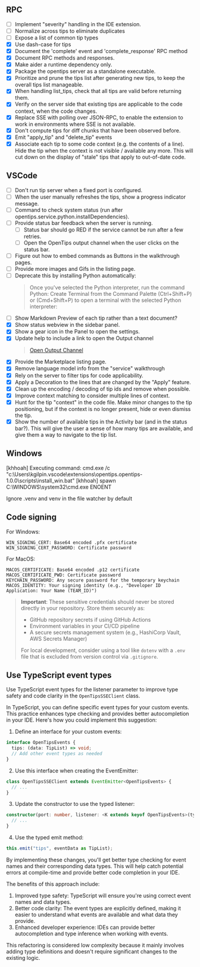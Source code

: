 ## RPC

- [ ] Implement "severity" handling in the IDE extension.
- [ ] Normalize across tips to eliminate duplicates
- [ ] Expose a list of common tip types
- [x] Use dash-case for tips
- [x] Document the 'complete' event and 'complete_response' RPC method
- [x] Document RPC methods and responses.
- [x] Make aider a runtime dependency only.
- [x] Package the opentips server as a standalone executable.
- [x] Prioritize and prune the tips list after generating new tips, to keep the overall tips list manageable.
- [x] When handling list_tips, check that all tips are valid before returning them.
- [x] Verify on the server side that existing tips are applicable to the code context, when the code changes.
- [x] Replace SSE with polling over JSON-RPC, to enable the extension to work in environments where SSE is not available.
- [x] Don't compute tips for diff chunks that have been observed before.
- [x] Emit "apply_tip" and "delete_tip" events
- [x] Associate each tip to some code context (e.g. the contents of a line). Hide the tip when the context is not visible / available
      any more. This will cut down on the display of "stale" tips that apply to out-of-date code.

## VSCode

- [ ] Don't run tip server when a fixed port is configured.
- [ ] When the user manually refreshes the tips, show a progress indicator message.
- [ ] Command to check system status (run after opentips.service.python.installDependencies).
- [ ] Provide status bar feedback when the server is running.
  - [ ] Status bar should go RED if the service cannot be run after a few retries.
  - [ ] Open the OpenTips output channel when the user clicks on the status bar.
- [ ] Figure out how to embed commands as Buttons in the walkthrough pages.
- [ ] Provide more images and Gifs in the listing page.
- [ ] Deprecate this by installing Python automatically:
  > Once you've selected the Python interpreter, run the command Python: Create Terminal from the Command Palette (Ctrl+Shift+P) or (Cmd+Shift+P) to open a terminal with the selected Python interpreter:
- [ ] Show Markdown Preview of each tip rather than a text document?
- [x] Show status webview in the sidebar panel.
- [x] Show a gear icon in the Panel to open the settings.
- [x] Update help to include a link to open the Output channel
  > [Open Output Channel](command:workbench.action.output.toggleOutput)
- [x] Provide the Marketplace listing page.
- [x] Remove language model info from the "service" walkthrough
- [x] Rely on the server to filter tips for code applicability.
- [x] Apply a Decoration to the lines that are changed by the "Apply" feature.
- [x] Clean up the encoding / decoding of tip ids and remove when possible.
- [x] Improve context matching to consider multiple lines of context.
- [x] Hunt for the tip "context" in the code file. Make minor changes to the tip positioning, but if the context is no longer
      present, hide or even dismiss the tip.
- [x] Show the number of available tips in the Activity bar (and in the status bar?). This will give the user a sense of how many
      tips are available, and give them a way to navigate to the tip list.

## Windows

[khhoah] Executing command: cmd.exe /c "c:\Users\kgilpin\.vscode\extensions\opentips.opentips-1.0.0\scripts\install_win.bat"
[khhoah] spawn C:\WINDOWS\system32\cmd.exe ENOENT

Ignore .venv and venv in the file watcher by default

## Code signing

For Windows:

```
WIN_SIGNING_CERT: Base64 encoded .pfx certificate
WIN_SIGNING_CERT_PASSWORD: Certificate password
```

For MacOS:

```
MACOS_CERTIFICATE: Base64 encoded .p12 certificate
MACOS_CERTIFICATE_PWD: Certificate password
KEYCHAIN_PASSWORD: Any secure password for the temporary keychain
MACOS_IDENTITY: Your signing identity (e.g., "Developer ID Application: Your Name (TEAM_ID)")
```

> **Important**: These sensitive credentials should never be stored directly in your repository. Store them securely as:
>
> - GitHub repository secrets if using GitHub Actions
> - Environment variables in your CI/CD pipeline
> - A secure secrets management system (e.g., HashiCorp Vault, AWS Secrets Manager)
>
> For local development, consider using a tool like `dotenv` with a `.env` file that is excluded from version control via `.gitignore`.

## Use TypeScript event types

Use TypeScript event types for the listener parameter to improve type safety and code clarity in the `OpenTipsSSEClient` class.

In TypeScript, you can define specific event types for your custom events. This practice enhances type checking and provides better autocompletion in your IDE. Here's how you could implement this suggestion:

1. Define an interface for your custom events:

```typescript
interface OpenTipsEvents {
  tips: (data: TipList) => void;
  // Add other event types as needed
}
```

2. Use this interface when creating the EventEmitter:

```typescript
class OpenTipsSSEClient extends EventEmitter<OpenTipsEvents> {
  // ...
}
```

3. Update the constructor to use the typed listener:

```typescript
constructor(port: number, listener: <K extends keyof OpenTipsEvents>(type: K, data: Parameters<OpenTipsEvents[K]>[0]) => void) {
  // ...
}
```

4. Use the typed emit method:

```typescript
this.emit("tips", eventData as TipList);
```

By implementing these changes, you'll get better type checking for event names and their corresponding data types. This will help catch potential errors at compile-time and provide better code completion in your IDE.

The benefits of this approach include:

1. Improved type safety: TypeScript will ensure you're using correct event names and data types.
2. Better code clarity: The event types are explicitly defined, making it easier to understand what events are available and what data they provide.
3. Enhanced developer experience: IDEs can provide better autocompletion and type inference when working with events.

This refactoring is considered low complexity because it mainly involves adding type definitions and doesn't require significant changes to the existing logic.

